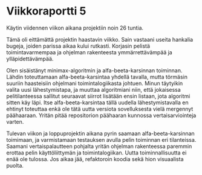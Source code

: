 # Viikkoraportti 5

Käytin viidennen viikon aikana projektiin noin 26 tuntia.

Tämä oli eittämättä projektin haastavin viikko. Sain vastaani useita hankalia bugeja, joiden parissa aikaa kului rutkasti. Korjasin pelistä toimintavarmempaa ja ohjelman rakenteesta ymmärrettävämpää ja ylläpidettävämpää.

Olen sisäistänyt minimax-algoritmin ja alfa-beeta-karsinnan toiminnan. Lähdin toteuttamaan alfa-beeta-karsintaa yhdellä tavalla, mutta törmäsin suuriin haasteisiin ohjelmani toimintalogiikasta johtuen. Minun täytyikin valita uusi lähestymistapa, ja muuttaa algoritmiani niin, että jokaisessa pelitilanteessa sallitut seuraavat siirrot lisätään ensin listaan, jota algoritmi sitten käy läpi. Itse alfa-beeta-karsintaa tällä uudella lähestymistavalla en ehtinyt toteuttaa enkä ole tätä uutta versiota sovelluksesta vielä mergennyt päähaaraan. Yritän pitää repositorion päähaaran kunnossa vertaisarviointeja varten.

Tulevan viikon ja loppuprojektin aikana pyrin saamaan alfa-beeta-karsinnan toimimaan, ja varmistamaan testauksen avulla pelin toiminnan eri tilanteissa. Saamani vertaispalautteen pohjalta yritän ohjelman rakenteessa paremmin erottaa pelin käyttöliittymän ja toimintalogiikan. Uutta toiminnallisuutta ei enää ole tulossa. Jos aikaa jää, refaktoroin koodia sekä hion visuaalista puolta.
